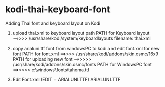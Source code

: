 # kodi-thai-keyboard-font

Adding Thai font and keyboard layout on Kodi

1) upload thai.xml to keyboard layout path
PATH for Keyboard layout ==>>>> /usr/share/kodi/system/keyboardlayouts
filename: thai.xml

2) copy arialuni.ttf font from windowsPC to kodi and edit font.xml for new font
PATH for font.xml ==>>>>  /usr/share/kodi/addons/skin.osmc/16x9
PATH for uploading new font ==>>>>>   /usr/share/kodi/addons/skin.osmc/fonts
PATH for WindowsPC font ==>>>>>    c:\windows\fonts\tahoma.ttf


3) Edit Font.xml  (EDIT = ARIALUNI.TTF)
<filename>ARIALUNI.TTF</filename>
